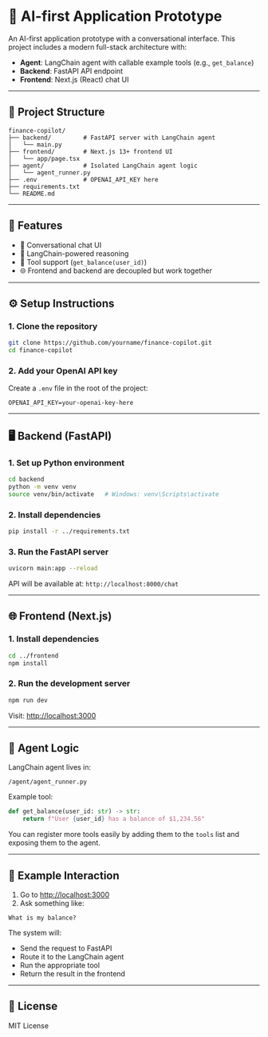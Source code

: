 # 🧪 AI-first Application Prototype

An AI-first application prototype with a conversational interface. This project includes a modern full-stack architecture with:

- **Agent**: LangChain agent with callable example tools (e.g., `get_balance`)
- **Backend**: FastAPI API endpoint 
- **Frontend**: Next.js (React) chat UI   

---

## 🧱 Project Structure

```
finance-copilot/
├── backend/         # FastAPI server with LangChain agent
│   └── main.py
├── frontend/        # Next.js 13+ frontend UI
│   └── app/page.tsx
├── agent/           # Isolated LangChain agent logic
│   └── agent_runner.py
├── .env             # OPENAI_API_KEY here
├── requirements.txt
└── README.md
```

---

## 🚀 Features

- 🔁 Conversational chat UI  
- 🧠 LangChain-powered reasoning  
- 🔌 Tool support (`get_balance(user_id)`)  
- 🌐 Frontend and backend are decoupled but work together 

---

## ⚙️ Setup Instructions

### 1. Clone the repository

```bash
git clone https://github.com/yourname/finance-copilot.git
cd finance-copilot
```

### 2. Add your OpenAI API key

Create a `.env` file in the root of the project:

```
OPENAI_API_KEY=your-openai-key-here
```

---

## 🖥 Backend (FastAPI)

### 1. Set up Python environment

```bash
cd backend
python -m venv venv
source venv/bin/activate   # Windows: venv\Scripts\activate
```

### 2. Install dependencies

```bash
pip install -r ../requirements.txt
```

### 3. Run the FastAPI server

```bash
uvicorn main:app --reload
```

API will be available at: `http://localhost:8000/chat`

---

## 🌐 Frontend (Next.js)

### 1. Install dependencies

```bash
cd ../frontend
npm install
```

### 2. Run the development server

```bash
npm run dev
```

Visit: [http://localhost:3000](http://localhost:3000)

---

## 🧠 Agent Logic

LangChain agent lives in:

```
/agent/agent_runner.py
```

Example tool:

```python
def get_balance(user_id: str) -> str:
    return f"User {user_id} has a balance of $1,234.56"
```

You can register more tools easily by adding them to the `tools` list and exposing them to the agent.

---

## 🧪 Example Interaction

1. Go to [http://localhost:3000](http://localhost:3000)  
2. Ask something like:

```
What is my balance?
```

The system will:
- Send the request to FastAPI  
- Route it to the LangChain agent  
- Run the appropriate tool  
- Return the result in the frontend  

---

## 📝 License

MIT License

